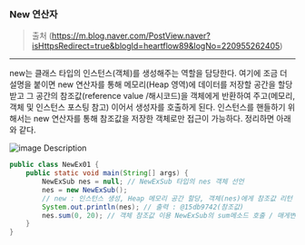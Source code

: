 ### New 연산자

> 출처 (https://m.blog.naver.com/PostView.naver?isHttpsRedirect=true&blogId=heartflow89&logNo=220955262405)

___
new는 클래스 타입의 인스턴스(객체)를 생성해주는 역할을 담당한다. 여기에 조금 더 설명을 붙이면 new 연산자를 통해 메모리(Heap 영역)에 데이터를 저장할 공간을 할당받고 그 공간의 참조값(reference value /해시코드)을 객체에게 반환하여 주고(메모리, 객체 및 인스턴스 포스팅 참고) 이어서 생성자를 호출하게 된다. 인스턴스를 핸들하기 위해서는 new 연산자를 통해 참조값을 저장한 객체로만 접근이 가능하다. 정리하면 아래와 같다.

![image Description](https://mblogthumb-phinf.pstatic.net/MjAxNzAzMTFfOTMg/MDAxNDg5MTYyNjE4NzMw.nJSpcbg3xVNe4lVU_KGM15y1yjySr5eREgRABPi38_8g.kOeoQY8MXUaDEC5x4fXjgi9Qma0M-yHTD0P-_VqiW20g.PNG.heartflow89/image.png?type=w800)

```java
public class NewEx01 {
	public static void main(String[] args) {
		NewExSub nes = null; // NewExSub 타입의 nes 객체 선언
		nes = new NewExSub(); 
        // new : 인스턴스 생성, Heap 메모리 공간 할당, 객체(nes)에게 참조값 리턴
		System.out.println(nes); // 출력 : @15db9742(참조값)
		nes.sum(0, 20); // 객체 참조값 이용 NewExSub의 sum메소드 호출 / 매게변수 전달
	}
}
```